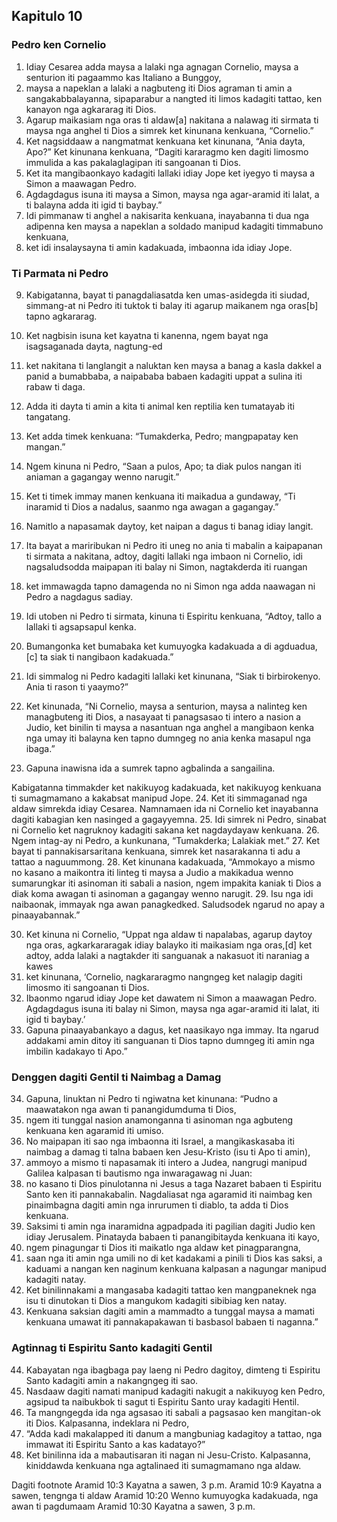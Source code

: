 Kapitulo 10
-----------

### Pedro ken Cornelio

1. Idiay Cesarea adda maysa a lalaki nga agnagan Cornelio, maysa a senturion iti pagaammo kas Italiano a Bunggoy,
2. maysa a napeklan a lalaki a nagbuteng iti Dios agraman ti amin a sangakabbalayanna, sipaparabur a nangted iti limos kadagiti tattao, ken kanayon nga agkararag iti Dios.
3. Agarup maikasiam nga oras ti aldaw[a] nakitana a nalawag iti sirmata ti maysa nga anghel ti Dios a simrek ket kinunana kenkuana, “Cornelio.”
4. Ket nagsiddaaw a nangmatmat kenkuana ket kinunana, “Ania dayta, Apo?” Ket kinunana kenkuana, “Dagiti kararagmo ken dagiti limosmo immulida a kas pakalaglagipan iti sangoanan ti Dios.
5. Ket ita mangibaonkayo kadagiti lallaki idiay Jope ket iyegyo ti maysa a Simon a maawagan Pedro.
6. Agdagdagus isuna iti maysa a Simon, maysa nga agar-aramid iti lalat, a ti balayna adda iti igid ti baybay.”
7. Idi pimmanaw ti anghel a nakisarita kenkuana, inayabanna ti dua nga adipenna ken maysa a napeklan a soldado manipud kadagiti timmabuno kenkuana,
8. ket idi insalaysayna ti amin kadakuada, imbaonna ida idiay Jope.

### Ti Parmata ni Pedro

9. Kabigatanna, bayat ti panagdaliasatda ken umas-asidegda iti siudad, simmang-at ni Pedro iti tuktok ti balay iti agarup maikanem nga oras[b] tapno agkararag.
10. Ket nagbisin isuna ket kayatna ti kanenna, ngem bayat nga isagsaganada dayta, nagtung-ed
11. ket nakitana ti langlangit a naluktan ken maysa a banag a kasla dakkel a panid a bumabbaba, a naipababa babaen kadagiti uppat a sulina iti rabaw ti daga.
12. Adda iti dayta ti amin a kita ti animal ken reptilia ken tumatayab iti tangatang.
13. Ket adda timek kenkuana: “Tumakderka, Pedro; mangpapatay ken mangan.”
14. Ngem kinuna ni Pedro, “Saan a pulos, Apo; ta diak pulos nangan iti aniaman a gagangay wenno narugit.”
15. Ket ti timek immay manen kenkuana iti maikadua a gundaway, “Ti inaramid ti Dios a nadalus, saanmo nga awagan a gagangay.”
16. Namitlo a napasamak daytoy, ket naipan a dagus ti banag idiay langit.

17. Ita bayat a mariribukan ni Pedro iti uneg no ania ti mabalin a kaipapanan ti sirmata a nakitana, adtoy, dagiti lallaki nga imbaon ni Cornelio, idi nagsaludsodda maipapan iti balay ni Simon, nagtakderda iti ruangan
18. ket immawagda tapno damagenda no ni Simon nga adda naawagan ni Pedro a nagdagus sadiay.
19. Idi utoben ni Pedro ti sirmata, kinuna ti Espiritu kenkuana, “Adtoy, tallo a lallaki ti agsapsapul kenka.
20. Bumangonka ket bumabaka ket kumuyogka kadakuada a di agduadua,[c] ta siak ti nangibaon kadakuada.”
21. Idi simmalog ni Pedro kadagiti lallaki ket kinunana, “Siak ti birbirokenyo. Ania ti rason ti yaaymo?”
22. Ket kinunada, “Ni Cornelio, maysa a senturion, maysa a nalinteg ken managbuteng iti Dios, a nasayaat ti panagsasao ti intero a nasion a Judio, ket binilin ti maysa a nasantuan nga anghel a mangibaon kenka nga umay iti balayna ken tapno dumngeg no ania kenka masapul nga ibaga.”
23. Gapuna inawisna ida a sumrek tapno agbalinda a sangailina.

Kabigatanna timmakder ket nakikuyog kadakuada, ket nakikuyog kenkuana ti sumagmamano a kakabsat manipud Jope.
24. Ket iti simmaganad nga aldaw simrekda idiay Cesarea. Namnamaen ida ni Cornelio ket inayabanna dagiti kabagian ken nasinged a gagayyemna.
25. Idi simrek ni Pedro, sinabat ni Cornelio ket nagruknoy kadagiti sakana ket nagdaydayaw kenkuana.
26. Ngem intag-ay ni Pedro, a kunkunana, “Tumakderka; Lalakiak met.”
27. Ket bayat ti pannakisarsaritana kenkuana, simrek ket nasarakanna ti adu a tattao a naguummong.
28. Ket kinunana kadakuada, “Ammokayo a mismo no kasano a maikontra iti linteg ti maysa a Judio a makikadua wenno sumarungkar iti asinoman iti sabali a nasion, ngem impakita kaniak ti Dios a diak koma awagan ti asinoman a gagangay wenno narugit.
29. Isu nga idi naibaonak, immayak nga awan panagkedked. Saludsodek ngarud no apay a pinaayabannak.”

30. Ket kinuna ni Cornelio, “Uppat nga aldaw ti napalabas, agarup daytoy nga oras, agkarkararagak idiay balayko iti maikasiam nga oras,[d] ket adtoy, adda lalaki a nagtakder iti sanguanak a nakasuot iti naraniag a kawes
31. ket kinunana, ‘Cornelio, nagkararagmo nangngeg ket nalagip dagiti limosmo iti sangoanan ti Dios.
32. Ibaonmo ngarud idiay Jope ket dawatem ni Simon a maawagan Pedro. Agdagdagus isuna iti balay ni Simon, maysa nga agar-aramid iti lalat, iti igid ti baybay.’
33. Gapuna pinaayabankayo a dagus, ket naasikayo nga immay. Ita ngarud addakami amin ditoy iti sanguanan ti Dios tapno dumngeg iti amin nga imbilin kadakayo ti Apo.”

### Denggen dagiti Gentil ti Naimbag a Damag

34. Gapuna, linuktan ni Pedro ti ngiwatna ket kinunana: “Pudno a maawatakon nga awan ti panangidumduma ti Dios,
35. ngem iti tunggal nasion anamonganna ti asinoman nga agbuteng kenkuana ken agaramid iti umiso.
36. No maipapan iti sao nga imbaonna iti Israel, a mangikaskasaba iti naimbag a damag ti talna babaen ken Jesu-Kristo (isu ti Apo ti amin),
37. ammoyo a mismo ti napasamak iti intero a Judea, nangrugi manipud Galilea kalpasan ti bautismo nga inwaragawag ni Juan:
38. no kasano ti Dios pinulotanna ni Jesus a taga Nazaret babaen ti Espiritu Santo ken iti pannakabalin. Nagdaliasat nga agaramid iti naimbag ken pinaimbagna dagiti amin nga inrurumen ti diablo, ta adda ti Dios kenkuana.
39. Saksimi ti amin nga inaramidna agpadpada iti pagilian dagiti Judio ken idiay Jerusalem. Pinatayda babaen ti panangibitayda kenkuana iti kayo,
40. ngem pinagungar ti Dios iti maikatlo nga aldaw ket pinagparangna,
41. saan nga iti amin nga umili no di ket kadakami a pinili ti Dios kas saksi, a kaduami a nangan ken naginum kenkuana kalpasan a nagungar manipud kadagiti natay.
42. Ket binilinnakami a mangasaba kadagiti tattao ken mangpaneknek nga isu ti dinutokan ti Dios a mangukom kadagiti sibibiag ken natay.
43. Kenkuana saksian dagiti amin a mammadto a tunggal maysa a mamati kenkuana umawat iti pannakapakawan ti basbasol babaen ti naganna.”

### Agtinnag ti Espiritu Santo kadagiti Gentil

44. Kabayatan nga ibagbaga pay laeng ni Pedro dagitoy, dimteng ti Espiritu Santo kadagiti amin a nakangngeg iti sao.
45. Nasdaaw dagiti namati manipud kadagiti nakugit a nakikuyog ken Pedro, agsipud ta naibukbok ti sagut ti Espiritu Santo uray kadagiti Hentil.
46. Ta mangngegda ida nga agsasao iti sabali a pagsasao ken mangitan-ok iti Dios. Kalpasanna, indeklara ni Pedro,
47. “Adda kadi makalapped iti danum a mangbuniag kadagitoy a tattao, nga immawat iti Espiritu Santo a kas kadatayo?”
48. Ket binilinna ida a mabautisaran iti nagan ni Jesu-Cristo. Kalpasanna, kiniddawda kenkuana nga agtalinaed iti sumagmamano nga aldaw.

Dagiti footnote
Aramid 10:3 Kayatna a sawen, 3 p.m.
Aramid 10:9 Kayatna a sawen, tengnga ti aldaw
Aramid 10:20 Wenno kumuyogka kadakuada, nga awan ti pagdumaam
Aramid 10:30 Kayatna a sawen, 3 p.m.